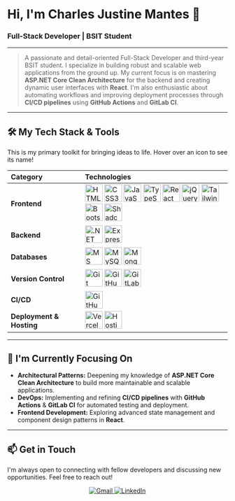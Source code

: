 # Hi, I'm Charles Justine Mantes 👋
### Full-Stack Developer | BSIT Student

---

> A passionate and detail-oriented Full-Stack Developer and third-year BSIT student. I specialize in building robust and scalable web applications from the ground up. My current focus is on mastering **ASP.NET Core Clean Architecture** for the backend and creating dynamic user interfaces with **React**. I'm also enthusiastic about automating workflows and improving deployment processes through **CI/CD pipelines** using **GitHub Actions** and **GitLab CI**.

---

## 🛠️ My Tech Stack & Tools

This is my primary toolkit for bringing ideas to life. Hover over an icon to see its name!

| Category      | Technologies                                                                                                                                                                                                                                                                                                                                                                                                                                                                                                                                                                                                                   |
| :------------ | :----------------------------------------------------------------------------------------------------------------------------------------------------------------------------------------------------------------------------------------------------------------------------------------------------------------------------------------------------------------------------------------------------------------------------------------------------------------------------------------------------------------------------------------------------------------------------------------------------------------------------- |
| **Frontend** | <img src="https://cdn.jsdelivr.net/gh/devicons/devicon/icons/html5/html5-original.svg" alt="HTML5" title="HTML5" width="40" height="40"/> <img src="https://cdn.jsdelivr.net/gh/devicons/devicon/icons/css3/css3-original.svg" alt="CSS3" title="CSS3" width="40" height="40"/> <img src="https://cdn.jsdelivr.net/gh/devicons/devicon/icons/javascript/javascript-original.svg" alt="JavaScript" title="JavaScript" width="40" height="40"/> <img src="https://cdn.jsdelivr.net/gh/devicons/devicon/icons/typescript/typescript-original.svg" alt="TypeScript" title="TypeScript" width="40" height="40"/> <img src="https://cdn.jsdelivr.net/gh/devicons/devicon/icons/react/react-original.svg" alt="React" title="React" width="40" height="40"/> <img src="https://cdn.jsdelivr.net/gh/devicons/devicon/icons/jquery/jquery-original.svg" alt="jQuery" title="jQuery" width="40" height="40"/> <img src="https://cdn.jsdelivr.net/gh/devicons/devicon/icons/tailwindcss/tailwindcss-plain.svg" alt="Tailwind CSS" title="Tailwind CSS" width="40" height="40"/> <img src="https://cdn.jsdelivr.net/gh/devicons/devicon/icons/bootstrap/bootstrap-original.svg" alt="Bootstrap" title="Bootstrap" width="40" height="40"/> <img src="https://avatars.githubusercontent.com/u/139895814?s=200&v=4" alt="Shadcn UI" title="Shadcn UI" width="40" height="40"/> |
| **Backend** | <img src="https://cdn.jsdelivr.net/gh/devicons/devicon/icons/dot-net/dot-net-original.svg" alt=".NET" title=".NET" width="40" height="40"/> <img src="https://cdn.jsdelivr.net/gh/devicons/devicon/icons/express/express-original.svg" alt="Express.js" title="Express.js" width="40" height="40"/>                                                                                                                                                                                                                                                                                                                              |
| **Databases** | <img src="https://cdn.jsdelivr.net/gh/devicons/devicon/icons/microsoftsqlserver/microsoftsqlserver-plain.svg" alt="MS SQL Server" title="MS SQL Server" width="40" height="40"/> <img src="https://cdn.jsdelivr.net/gh/devicons/devicon/icons/mysql/mysql-original.svg" alt="MySQL" title="MySQL" width="40" height="40"/> <img src="https://cdn.jsdelivr.net/gh/devicons/devicon/icons/mongodb/mongodb-original.svg" alt="MongoDB" title="MongoDB" width="40" height="40"/>                                                                                                                                                       |
| **Version Control** | <img src="https://cdn.jsdelivr.net/gh/devicons/devicon/icons/git/git-original.svg" alt="Git" title="Git" width="40" height="40"/> <img src="https://cdn.jsdelivr.net/gh/devicons/devicon/icons/github/github-original.svg" alt="GitHub" title="GitHub" width="40" height="40"/> <img src="https://cdn.jsdelivr.net/gh/devicons/devicon/icons/gitlab/gitlab-original.svg" alt="GitLab" title="GitLab" width="40" height="40"/> |
| **CI/CD** | <img src="https://cdn.jsdelivr.net/gh/devicons/devicon/icons/githubactions/githubactions-original.svg" alt="GitHub Actions" title="GitHub Actions" width="40" height="40"/> |
| **Deployment & Hosting** | <img src="https://cdn.jsdelivr.net/gh/devicons/devicon/icons/vercel/vercel-original.svg" alt="Vercel" title="Vercel" width="40" height="40"/> <img src="https://cdn.simpleicons.org/hostinger/673DE6" alt="Hostinger" title="Hostinger" width="40" height="40"/> |

---

## 🌱 I'm Currently Focusing On

* **Architectural Patterns:** Deepening my knowledge of **ASP.NET Core Clean Architecture** to build more maintainable and scalable applications.
* **DevOps:** Implementing and refining **CI/CD pipelines** with **GitHub Actions** & **GitLab CI** for automated testing and deployment.
* **Frontend Development:** Exploring advanced state management and component design patterns in **React**.

---

## 📫 Get in Touch

I'm always open to connecting with fellow developers and discussing new opportunities. Feel free to reach out!

<p align="center">
  <a href="mailto:your-email@example.com">
    <img src="https://img.shields.io/badge/Gmail-D14836?style=for-the-badge&logo=gmail&logoColor=white" alt="Gmail"/>
  </a>
  <a href="https://www.linkedin.com/in/your-linkedin-profile/" target="_blank">
    <img src="https://img.shields.io/badge/LinkedIn-0077B5?style=for-the-badge&logo=linkedin&logoColor=white" alt="LinkedIn"/>
  </a>
</p>
